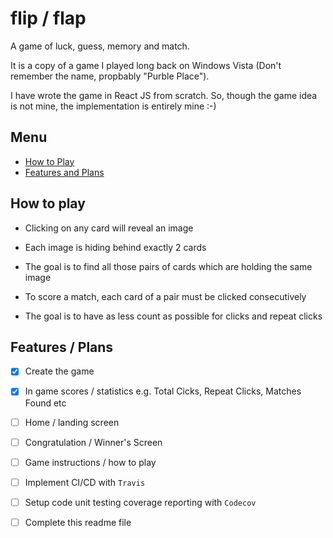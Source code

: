 # flip / flap
A game of luck, guess, memory and match. 

It is a copy of a game I played long back on Windows Vista (Don't remember the name, propbably "Purble Place"). 

I have wrote the game in React JS from scratch. So, though the game idea is not mine, the implementation is entirely mine :-)



## Menu

- [How to Play](https://github.com/codotronix/flip-flap#how-to-play)
- [Features and Plans](https://github.com/codotronix/flip-flap#features--plans)



## How to play

- Clicking on any card will reveal an image

- Each image is hiding behind exactly 2 cards

- The goal is to find all those pairs of cards which are holding the same image

- To score a match, each card of a pair must be clicked consecutively

- The goal is to have as less count as possible for clicks and repeat clicks


## Features / Plans

- [x] Create the game

- [x] In game scores / statistics e.g. Total Cicks, Repeat Clicks, Matches Found etc

- [ ] Home / landing screen

- [ ] Congratulation / Winner's Screen

- [ ] Game instructions / how to play

- [ ] Implement CI/CD with `Travis`

- [ ] Setup code unit testing coverage reporting with `Codecov` 

- [ ] Complete this readme file
